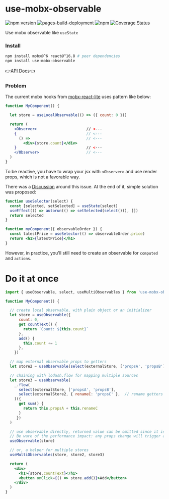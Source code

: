 # use-mobx-observable

[![npm version](https://badge.fury.io/js/use-mobx-observable.svg)](https://badge.fury.io/js/use-mobx-observable)
[![pages-build-deployment](https://github.com/noru/use-mobx/actions/workflows/pages/pages-build-deployment/badge.svg?branch=master)](https://github.com/noru/use-mobx/actions/workflows/pages/pages-build-deployment)
[![npm](https://github.com/noru/use-mobx/actions/workflows/npm-publish.yml/badge.svg)](https://github.com/noru/use-mobx/actions/workflows/npm-publish.yml)
[![Coverage Status](https://coveralls.io/repos/github/noru/use-mobx/badge.svg?branch=master)](https://coveralls.io/github/noru/use-mobx?branch=master)

Use mobx observable like `useState`

### Install

```sh
npm install mobx@^6 react@^16.8 # peer dependencies
npm install use-mobx-observable
```

👉[API Docs](https://noru.github.io/use-mobx)👈


### Problem

The current mobx hooks from [mobx-react-lite](https://www.npmjs.com/package/mobx-react-lite) uses pattern like below:

```jsx
function MyComponent() {

  let store = useLocalObservable(() => ({ count: 0 }))

  return (
    <Observer>                      // <---
    {                               // <---
      () =>                         // <---
        <div>{store.count}</div>
    }                               // <---
    </Observer>                     // <---
  )
}
```

To be reactive, you have to wrap your jsx with `<Observer>` and use render props, which is not a favorable way.

There was a [Discussion](https://github.com/mobxjs/mobx/discussions/2566) around this issue. At the end of it, simple solution was proposed:

```jsx
function useSelector(select) {
  const [selected, setSelected] = useState(select)
  useEffect(() => autorun(() => setSelected(select())), [])
  return selected
}

function myComponent({ observableOrder }) {
  const latestPrice = useSelector(() => observableOrder.price)
  return <h1>{latestPrice}</h1>
}
```

However, in practice, you'll still need to create an observable for `computed` and `actions`.

# Do it at once

```jsx
import { useObservable, select, useMultiObservables } from 'use-mobx-observable'

function MyComponent() {

  // create local observable, with plain object or an initializer
  let store = useObservable({
      count: 0,
      get countText() {
        return `Count: ${this.count}`
      },
      add() {
        this.count += 1
      },
    })

  // map external observable props to getters
  let store2 = useObservable(select(externalStore, ['propsA', 'propsB'])({ count: 0 }/* Optional */))

  // chaining with lodash.flow for mapping multiple sources
  let store3 = useObservable(
    _.flow(
      select(externalStore, ['propsA', 'propsB'],
      select(externalStore2, { renameC: 'propsC' },  // rename getters
    )({
      get sum() {
        return this.propsA + this.renameC
      }
     })
  )

  // use observable directly, returned value can be omitted since it is the same as input
  // Be ware of the performance impact: any props change will trigger a rerender.
  useObservable(store)

  // or, a helper for multiple stores
  useMultiObservables(store, store2, store3)

  return (
    <div>
      <h1>{store.countText}</h1>
      <button onClick={() => store.add()}>Add</button>
    </div>
  )
}

```
